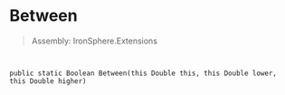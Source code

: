 ﻿

# Between

> Assembly: IronSphere.Extensions



```


public static Boolean Between(this Double this, this Double lower, this Double higher)
```